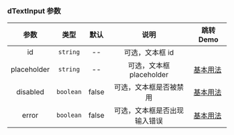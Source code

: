 ### dTextInput 参数

|    参数     |   类型    | 默认  |             说明             | 跳转 Demo                                       |
| :---------: | :-------: | :---: | :--------------------------: | ----------------------------------------------- |
|     id      | `string`  |  --   |       可选，文本框 id        |
| placeholder | `string`  |  --   |   可选，文本框 placeholder   | [基本用法](/components/text-input/demo#basic-usage) |
|  disabled   | `boolean` | false |    可选，文本框是否被禁用    | [基本用法](/components/text-input/demo#basic-usage) |
|    error    | `boolean` | false | 可选，文本框是否出现输入错误 | [基本用法](/components/text-input/demo#basic-usage) |
